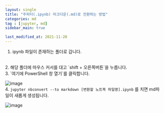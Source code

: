 ```yaml
---
layout: single
title: "주피터(.ipynb) 마크다운(.md)로 전환하는 방법"
categories: md
tag : [jupyter, md]
sidebar_main: true

last_modified_at: 2021-11-20
---
```


1. ipynb 파일이 존재하는 폴더로 갑니다.  
<br/>
2. 해당 폴더에 마우스 커서를 대고 `shift + 오른쪽버튼`을 누릅니다. 
<br/>
3. `여기에 PowerShell 창 열기`를 클릭합니다.

![image](https://user-images.githubusercontent.com/78655692/140633417-ec054b58-d64f-4a06-b77a-a1d062be3146.png)
<br/>
4. `jupyter nbconvert --to markdown [변환할 노트북 파일명].ipynb` 를 치면 md파일이 새롭게 생성됩니다.

![image](https://user-images.githubusercontent.com/78655692/140633456-ffe28a87-e1c9-4462-83ac-b048324a293f.png)
